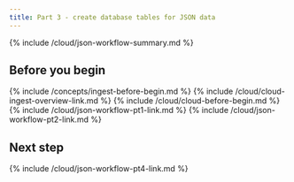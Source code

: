 ```yaml
---
title: Part 3 - create database tables for JSON data
---
```


{% include /cloud/json-workflow-summary.md %}

## Before you begin

{% include /concepts/ingest-before-begin.md %}
{% include /cloud/cloud-ingest-overview-link.md %}
{% include /cloud/cloud-before-begin.md %}
{% include /cloud/json-workflow-pt1-link.md %}
{% include /cloud/json-workflow-pt2-link.md %}







## Next step

{% include /cloud/json-workflow-pt4-link.md %}
